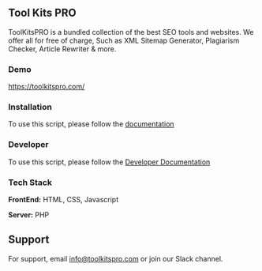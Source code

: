 
## Tool Kits PRO

ToolKitsPRO is a bundled collection of the best SEO tools and websites. We offer all for free of charge, Such as XML Sitemap Generator, Plagiarism Checker, Article Rewriter & more.


### Demo

https://toolkitspro.com/


### Installation

To use this script, please follow the [documentation](https://toolkitspro.com/documentation/installation/)


### Developer

To use this script, please follow the [Developer Documentation](https://toolkitspro.com/documentation/developer/)

### Tech Stack

**FrontEnd:** HTML, CSS, Javascript

**Server:** PHP

## Support

For support, email info@toolkitspro.com or join our Slack channel.